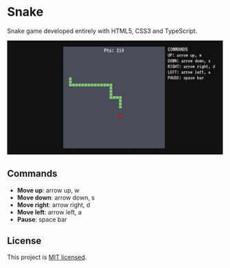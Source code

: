 # Snake

Snake game developed entirely with HTML5, CSS3 and TypeScript.

![Alt Game screenshot](https://github.com/francescopezzuto/snake/raw/master/screenshot.png)

## Commands

-   **Move up**: arrow up, w
-   **Move down**: arrow down, s
-   **Move right**: arrow right, d
-   **Move left**: arrow left, a
-   **Pause**: space bar

## License

This project is [MIT licensed](https://github.com/francescopezzuto/snake/blob/master/LICENSE).
